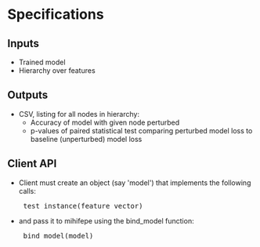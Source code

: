 # Specifications

## Inputs
- Trained model
- Hierarchy over features

## Outputs
- CSV, listing for all nodes in hierarchy:
    - Accuracy of model with given node perturbed
    - p-values of paired statistical test comparing perturbed model loss to baseline (unperturbed) model loss

## Client API
- Client must create an object (say 'model') that implements the following calls:
  <pre> test_instance(feature_vector) </pre>
- and pass it to mihifepe using the bind_model function:
  <pre> bind_model(model) </pre>
